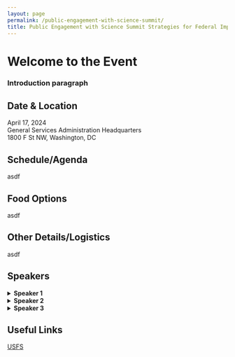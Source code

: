 ```yaml
---
layout: page
permalink: /public-engagement-with-science-summit/
title: Public Engagement with Science Summit Strategies for Federal Implementation
---
```

# Welcome to the Event
### Introduction paragraph</p>



## Date & Location
April 17, 2024<br>
General Services Administration Headquarters<br>
1800 F St NW, Washington, DC


## Schedule/Agenda
asdf




## Food Options
asdf




## Other Details/Logistics
asdf




## Speakers
<details>
  <summary><b>Speaker 1</b></summary>
  <p>Here is their bio.</p>
</details>

<details>
  <summary><b>Speaker 2</b></summary>
  <p>Here is their bio.</p>
</details>

<details>
  <summary><b>Speaker 3</b></summary>
  <p>Here is their bio.</p>
</details>


## Useful Links

[USFS](https://www.citizenscience.gov/catalog/usfs)

